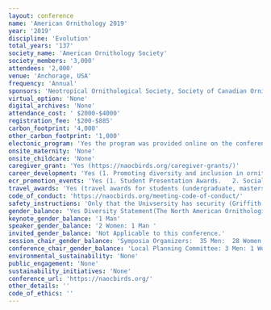 ```yaml
---
layout: conference 
name: 'American Ornithology 2019'
year: '2019'
discipline: 'Evolution'
total_years: '137'
society_name: 'American Ornithology Society'
society_members: '3,000'
attendees: '2,000'
venue: 'Anchorage, USA'
frequency: 'Annual'
sponsors: 'Neotropical Ornithological Society, Society of Canadian Ornithologists, Birds Caribbean, para la Naturaleza, CIPAMEX, AOS, BOU, The WaterBird Society'
virtual_option: 'None'
digital_archives: 'None'
attendance_cost: ' $2000-$4000'
registration_fee: '$200-$885'
carbon_footprint: '4,000'
other_carbon_footprint: '1,000'
electonic_program: 'Yes the program was provided online on the conference website (https://americanornithology.org/about/governance/diversity-statement/)'
onsite_maternity: 'None'
onsite_childcare: 'None'
caregiver_grant: 'Yes (https://naocbirds.org/caregiver-grants/)'
career_development: 'Yes (1. Promoting diversity and inclusion in ornithology – mini discussions.   2.Life-cycle Transitions: A workshop for academic and non-academic early-career ornithologists preparing for the next stage.  3. Community Engaged Research: How, where, when, & why?    4.Increasing Your Success and Social Capital in Conservation.  5.Working with data collected by citizen scientists – challenges and opportunities for ornithologists.  6.Introduction to Motus WTS: project planning, equipment, and data management)'
ecr_promotion_events: 'Yes (1. Student Presentation Awards.   2. Social reception following the Early Professionals Mini-Talk Symposium, which will provide a chance to meet with the participants and other early career and mid/senior ornithologists:We invite you to submit an abstract for consideration as a presentation during the 7th Annual Early Professionals Mini-Talk Symposium that will be part of the North American Ornithological Conference (NAOC) in San Juan, Puerto Rico, from 10–15 August. The Early Professionals Mini-Talk Symposium is designed to highlight the exciting research and professional activities performed by ornithologists in the early stages of their careers (i.e. have defended their PhD in the past 7 years, pursuing/initiating a research career, in the first five years of an agency/private sector position, etc). During this lively and fast-paced event, participants will have 4 minutes and 30 seconds to showcase their recent professional advances, the techniques they employ, the future directions their career will take, and their broader identity as ornithologists. At the conclusion of the talks, the participants will sit as a panel to take questions from the audience on their visions of where ornithology is headed, and how they see themselves contributing. The organizers will prepare some questions ahead of time, but will also take questions from the audience. This event will be live tweeted, therefore participants will be asked to submit a tweet (280 characters) summarizing their research program prior to the symposium. Please note that participation in this symposium does NOT preclude you from also submitting an abstract for the normal program; you may participate in both. Following the talks there will be an Early Professional Social, a chance to meet with the participants and other early career and senior ornithologists. To give all attendees the opportunity to learn about these early career researchers, the symposium is a stand-alone event. Please stay tuned for the exact times and locations.  Goal of the Symposium The goal is to introduce yourself to the audience, which will contain ornithologists both inside and outside of your field, and get them excited about your career trajectory. You are encouraged to be broad and present the big picture. This forum is meant for you to showcase you as a scientist and what your contributions are to the field (both present and future), and NOT the specific details of your most recent paper. Your abstract should be a professional summary and provide the overarching question guiding your research, main research themes, and the tools you use to address your research questions or other professional goals, examples of projects you have worked on, and a discussion of your future directions. There are many ways to approach this abstract and presentation—make it your own. The goal is to communicate who you are as a scientist.ow you achieve that goal is up to you.)'
travel_awards: 'Yes (travel awards for students (undergraduate, masters, and doctoral) as well as postdocs to help defray expenses: Student & Postdoc Travel & Presentation Awards)'
code_of_conduct: 'https://naocbirds.org/meeting-code-of-conduct/'
safety_instructions: 'Only that the Univsersity has security (Griffith University Security Security services are available 24-hours on all Griffith University campuses and are handled by the Campus Support Team. If the campus Security Office is unattended, a telephone is available at the front of each office to contact the team or alternatively call 1800 800 707 (free call) anywhere on campus. A Griffith security office is located on South Bank Campus in S03 building, in the Courtyard next to the APCHE Lecture Theatre S05_2.04 (map). For more information about Griffith Security, go to: https://www.griffith.edu.au/security Police may be contacted where there is suspected criminal activity. In an emergency call Fire, Ambulance, and Police on 000 or 112 from a mobile.)'
gender_balance: 'Yes Diversity Statement(The North American Ornithological Conference (NAOC) welcomes and warmly encourages participation in our meetings by all individuals regardless of gender identity and/or expression, race, ethnicity, nation of origin, citizenship status, religion, age, marital status, sexual orientation, disabilities, or any other protected status. We are committed to providing a safe, open, and bias-free environment, and to achieving and maintaining diversity in meetings, membership, leadership, volunteers, and staff, and to promoting equality of opportunity and treatment for all. We embrace diversity for its power to develop new ideas, and to foster a productive environment through the introduction of different backgrounds, perspectives, and experiences. In representing the field of ornithology, we strive to lead by example as advocates for equality, diversity, and inclusion.)'
keynote_gender_balance: '1 Man'
speaker_gender_balance: '2 Women: 1 Man '
invited_gender_balance: 'Not Applicable to this conference.'
session_chair_gender_balance: 'Symposia Organizers:  35 Men:  28 Women'
conference_chair_gender_balance: 'Local Planning Committee: 3 Men: 1 Woman.   Steering Committee: 9 Women: 5 Men.   Scien tific Program Committee: 4 Men: 4 Women'
environmental_sustainability: 'None'
public_engagement: 'None'
sustainability_initiatives: 'None'
conference_url: 'https://naocbirds.org/'
other_details: ''
code_of_ethics: ''
---
```

